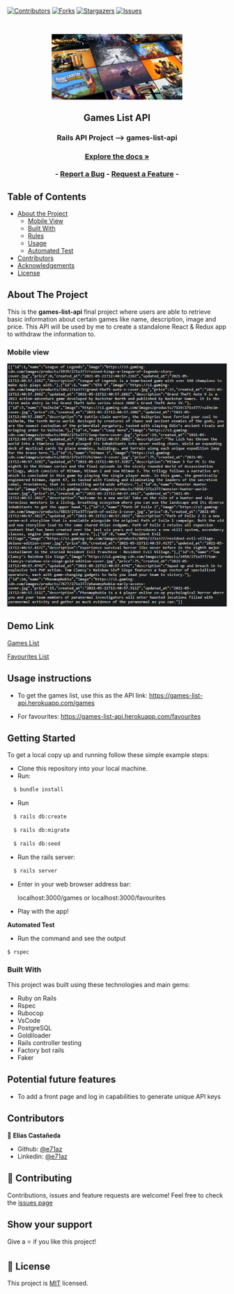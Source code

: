 [![Contributors][contributors-shield]][contributors-url]
[![Forks][forks-shield]][forks-url]
[![Stargazers][stars-shield]][stars-url]
[![Issues][issues-shield]][issues-url]

<!-- PROJECT LOGO -->
<br />
<p align="center">
  <a href="https://github.com/e71az/games-list-api" style="text-decoration: none;">
    <img src="app/assets/images/logo.png" alt="Reserved logo" width="300" height="150" align="center">
  </a>

  <h2 align="center">Games List API</h2>

  <h3 align="center">Rails API Project --> games-list-api<h3>
  <p align="center">
    <a href="#table-of-contents"><strong>Explore the docs »</strong></a>
    <br />
    <br />
    -
    <a href="https://github.com/e71az/games-list-api/issues">Report a Bug</a>
    -
    <a href="https://github.com/e71az/games-list-api/issues">Request a Feature</a>
    -
  </p>
</p>

<!-- TABLE OF CONTENTS -->

## Table of Contents

- [About the Project](#about-the-project)
  - [Mobile View](#mobile-view)
  - [Built With](#built-with)
  - [Rules](#rules)
  - [Usage](#usage)
  - [Automated Test](#autoamted-test)
- [Contributors](#contributors)
- [Acknowledgements](#acknowledgements)
- [License](#license)

<!-- ABOUT THE PROJECT -->

## About The Project

This is the **games-list-api** final project where users are able to retrieve basic information about certain games like name, description, image and price. This API will be used by me to create a standalone React & Redux app to withdraw the information to.

### Mobile view

![screenshot](./app/assets/images/mobile.png)

## Demo Link

[Games List](https://games-list-api.herokuapp.com/games)

[Favourites List](https://games-list-api.herokuapp.com/favourites)

## Usage instructions

- To get the games list, use this as the API link: https://games-list-api.herokuapp.com/games

- For favourites: https://games-list-api.herokuapp.com/favourites

## Getting Started

To get a local copy up and running follow these simple example steps:

- Clone this repository into your local machine.
- Run:

```bash
  $ bundle install
```

- Run

```bash
  $ rails db:create
```

```bash
  $ rails db:migrate
```

```bash
  $ rails db:seed
```

- Run the rails server:

```bash
  $ rails server
```

- Enter in your web browser address bar:

  localhost:3000/games or localhost:3000/favourites

- Play with the app!

**Automated Test**

- Run the command and see the output

```
$ rspec
```

### Built With

This project was built using these technologies and main gems:

- Ruby on Rails
- Rspec
- Rubocop
- VsCode
- PostgreSQL
- Goldiloader
- Rails controller testing
- Factory bot rails
- Faker

## Potential future features

- To add a front page and log in capabilities to generate unique API keys

## Contributors

👤 **Elias Castañeda**

- Github: [@e71az](https://github.com/e71az)
- Linkedin: [@e71az](https://www.linkedin.com/in/eliasecasta/)

## :handshake: Contributing

Contributions, issues and feature requests are welcome!
Feel free to check the [issues page](https://github.com/e71az/games-list-api/issues)

## Show your support

Give a :star: if you like this project!

<!-- MARKDOWN LINKS & IMAGES -->
<!-- https://www.markdownguide.org/basic-syntax/#reference-style-links -->

[contributors-shield]: https://img.shields.io/github/contributors/e71az/games-list-api.svg?style=flat-square
[contributors-url]: https://github.com/e71az/games-list-api/graphs/contributors
[forks-shield]: https://img.shields.io/github/forks/e71az/dream-funding
[forks-url]: https://github.com/e71az/games-list-api/network/members
[stars-shield]: https://img.shields.io/github/stars/e71az/games-list-api
[stars-url]: https://github.com/e71az/games-list-api/stargazers
[issues-shield]: https://img.shields.io/github/issues/e71az/games-list-api.svg?style=flat-square
[issues-url]: https://github.com/e71az/games-list-api/issues

## 📝 License

This project is [MIT](https://opensource.org/licenses/MIT) licensed.

